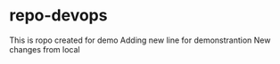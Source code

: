 # repo-devops
This is ropo created for demo
Adding new line for demonstrantion
New changes from local